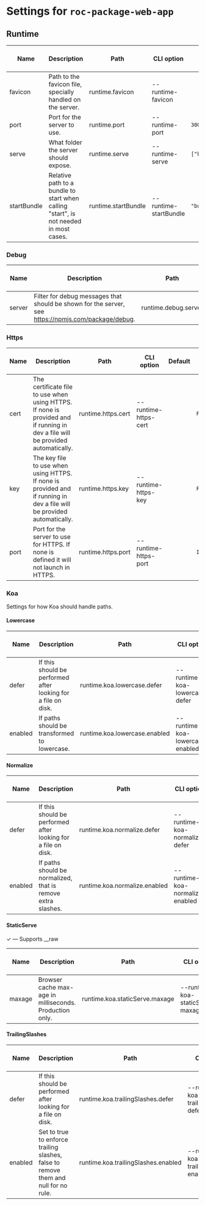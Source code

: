# Settings for `roc-package-web-app`

## Runtime

| Name        | Description                                                                                                                    | Path                                | CLI option                            | Default                 | Type                    | Required | Can be empty | Extensions                            |
| ----------- | ------------------------------------------------------------------------------------------------------------------------------ | ----------------------------------- | ------------------------------------- | ----------------------- | ----------------------- | -------- | ------------ | ------------------------------------- |
| favicon     | Path to the favicon file, specially handled on the server.                                                                     | runtime.favicon                     | --runtime-favicon                     |                         | `String`                | No       | No           | roc-package-web-app                   |
| port        | Port for the server to use.                                                                                                    | runtime.port                        | --runtime-port                        | `3000`                  | `Integer`               | Yes      | No           | roc-package-web-app                   |
| serve       | What folder the server should expose.                                                                                          | runtime.serve                       | --runtime-serve                       | `["build/client"]`      | `Filepath / [Filepath]` | No       |              | roc-package-web-app                   |
| startBundle | Relative path to a bundle to start when calling &quot;start&quot;, is not needed in most cases.                                | runtime.startBundle                 | --runtime-startBundle                 | `"build/server/app.js"` | `Filepath`              | No       | No           | roc-plugin-start, roc-package-web-app |

### Debug

| Name        | Description                                                                                                                    | Path                                | CLI option                            | Default                 | Type                    | Required | Can be empty | Extensions                            |
| ----------- | ------------------------------------------------------------------------------------------------------------------------------ | ----------------------------------- | ------------------------------------- | ----------------------- | ----------------------- | -------- | ------------ | ------------------------------------- |
| server      | Filter for debug messages that should be shown for the server, see https://npmjs.com/package/debug.                            | runtime.debug.server                | --runtime-debug-server                | `"roc:*"`               | `String`                | No       | Yes          | roc-package-web-app                   |

### Https

| Name        | Description                                                                                                                    | Path                                | CLI option                            | Default                 | Type                    | Required | Can be empty | Extensions                            |
| ----------- | ------------------------------------------------------------------------------------------------------------------------------ | ----------------------------------- | ------------------------------------- | ----------------------- | ----------------------- | -------- | ------------ | ------------------------------------- |
| cert        | The certificate file to use when using HTTPS. If none is provided and if running in dev a file will be provided automatically. | runtime.https.cert                  | --runtime-https-cert                  |                         | `Filepath`              | No       | No           | roc-package-web-app                   |
| key         | The key file to use when using HTTPS. If none is provided and if running in dev a file will be provided automatically.         | runtime.https.key                   | --runtime-https-key                   |                         | `Filepath`              | No       | No           | roc-package-web-app                   |
| port        | Port for the server to use for HTTPS. If none is defined it will not launch in HTTPS.                                          | runtime.https.port                  | --runtime-https-port                  |                         | `Integer`               | No       | No           | roc-package-web-app                   |

### Koa
Settings for how Koa should handle paths.


#### Lowercase

| Name        | Description                                                                                                                    | Path                                | CLI option                            | Default                 | Type                    | Required | Can be empty | Extensions                            |
| ----------- | ------------------------------------------------------------------------------------------------------------------------------ | ----------------------------------- | ------------------------------------- | ----------------------- | ----------------------- | -------- | ------------ | ------------------------------------- |
| defer       | If this should be performed after looking for a file on disk.                                                                  | runtime.koa.lowercase.defer         | --runtime-koa-lowercase-defer         | `true`                  | `Boolean`               | Yes      |              | roc-package-web-app                   |
| enabled     | If paths should be transformed to lowercase.                                                                                   | runtime.koa.lowercase.enabled       | --runtime-koa-lowercase-enabled       | `true`                  | `Boolean`               | Yes      |              | roc-package-web-app                   |

#### Normalize

| Name        | Description                                                                                                                    | Path                                | CLI option                            | Default                 | Type                    | Required | Can be empty | Extensions                            |
| ----------- | ------------------------------------------------------------------------------------------------------------------------------ | ----------------------------------- | ------------------------------------- | ----------------------- | ----------------------- | -------- | ------------ | ------------------------------------- |
| defer       | If this should be performed after looking for a file on disk.                                                                  | runtime.koa.normalize.defer         | --runtime-koa-normalize-defer         | `false`                 | `Boolean`               | Yes      |              | roc-package-web-app                   |
| enabled     | If paths should be normalized, that is remove extra slashes.                                                                   | runtime.koa.normalize.enabled       | --runtime-koa-normalize-enabled       | `true`                  | `Boolean`               | Yes      |              | roc-package-web-app                   |

#### StaticServe

✓ ― Supports __raw

| Name        | Description                                                                                                                    | Path                                | CLI option                            | Default                 | Type                    | Required | Can be empty | Extensions                            |
| ----------- | ------------------------------------------------------------------------------------------------------------------------------ | ----------------------------------- | ------------------------------------- | ----------------------- | ----------------------- | -------- | ------------ | ------------------------------------- |
| maxage      | Browser cache max-age in milliseconds. Production only.                                                                        | runtime.koa.staticServe.maxage      | --runtime-koa-staticServe-maxage      | `60000`                 | `Integer`               | Yes      |              | roc-package-web-app                   |

#### TrailingSlashes

| Name        | Description                                                                                                                    | Path                                | CLI option                            | Default                 | Type                    | Required | Can be empty | Extensions                            |
| ----------- | ------------------------------------------------------------------------------------------------------------------------------ | ----------------------------------- | ------------------------------------- | ----------------------- | ----------------------- | -------- | ------------ | ------------------------------------- |
| defer       | If this should be performed after looking for a file on disk.                                                                  | runtime.koa.trailingSlashes.defer   | --runtime-koa-trailingSlashes-defer   | `true`                  | `Boolean`               | Yes      |              | roc-package-web-app                   |
| enabled     | Set to true to enforce trailing slashes, false to remove them and null for no rule.                                            | runtime.koa.trailingSlashes.enabled | --runtime-koa-trailingSlashes-enabled | `true`                  | `Boolean`               | Yes      |              | roc-package-web-app                   |
